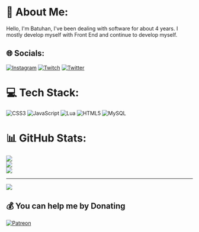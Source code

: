 # 💫 About Me:
Hello, I'm Batuhan, I've been dealing with software for about 4 years. I mostly develop myself with Front End and continue to develop myself.


## 🌐 Socials:
[![Instagram](https://img.shields.io/badge/Instagram-%23E4405F.svg?logo=Instagram&logoColor=white)](https://instagram.com/bathuwan) [![Twitch](https://img.shields.io/badge/Twitch-%239146FF.svg?logo=Twitch&logoColor=white)](https://twitch.tv/bathuwan) [![Twitter](https://img.shields.io/badge/Twitter-%231DA1F2.svg?logo=Twitter&logoColor=white)](https://twitter.com/injectorabuse) 

# 💻 Tech Stack:
![CSS3](https://img.shields.io/badge/css3-%231572B6.svg?style=for-the-badge&logo=css3&logoColor=white) ![JavaScript](https://img.shields.io/badge/javascript-%23323330.svg?style=for-the-badge&logo=javascript&logoColor=%23F7DF1E) ![Lua](https://img.shields.io/badge/lua-%232C2D72.svg?style=for-the-badge&logo=lua&logoColor=white) ![HTML5](https://img.shields.io/badge/html5-%23E34F26.svg?style=for-the-badge&logo=html5&logoColor=white) ![MySQL](https://img.shields.io/badge/mysql-%2300f.svg?style=for-the-badge&logo=mysql&logoColor=white)
# 📊 GitHub Stats:
![](https://github-readme-stats.vercel.app/api?username=injector1337&theme=dark&hide_border=false&include_all_commits=true&count_private=false)<br/>
![](https://github-readme-streak-stats.herokuapp.com/?user=injector1337&theme=dark&hide_border=false)<br/>
![](https://github-readme-stats.vercel.app/api/top-langs/?username=injector1337&theme=dark&hide_border=false&include_all_commits=true&count_private=false&layout=compact)

---
[![](https://visitcount.itsvg.in/api?id=injector1337&icon=2&color=2)](https://visitcount.itsvg.in)

  ## 💰 You can help me by Donating
  [![Patreon](https://img.shields.io/badge/Patreon-F96854?style=for-the-badge&logo=patreon&logoColor=white)](https://patreon.com/bathuwan834) 

  
<!-- Proudly created with GPRM ( https://gprm.itsvg.in ) -->
